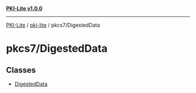 [**PKI-Lite v1.0.0**](../../../README.md)

---

[PKI-Lite](../../../README.md) / [pki-lite](../../README.md) / pkcs7/DigestedData

# pkcs7/DigestedData

## Classes

- [DigestedData](classes/DigestedData.md)
